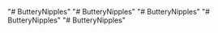 "# ButteryNipples" 
"# ButteryNipples" 
"# ButteryNipples" 
"# ButteryNipples" 
"# ButteryNipples" 
